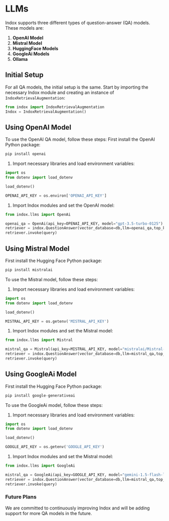 # LLMs


Indox supports three different types of question-answer (QA) models.
These models are:

1.  **OpenAI Model**
2.  **Mistral Model**
3.  **HuggingFace Models**
4.  **GoogleAi Models**
5.  **Ollama**


## Initial Setup

For all QA models, the initial setup is the same. Start by importing the
necessary Indox module and creating an instance of
`IndoxRetrievalAugmentation`:

``` python
from indox import IndoxRetrievalAugmentation
Indox = IndoxRetrievalAugmentation()
```

## Using OpenAI Model

To use the OpenAI QA model, follow these steps:
First install the OpenAI Python package:
```python
pip install openai
```

1.  Import necessary libraries and load environment variables:

``` python
import os
from dotenv import load_dotenv

load_dotenv()

OPENAI_API_KEY = os.environ['OPENAI_API_KEY']
```

1.  Import Indox modules and set the OpenAI model:

``` python
from indox.llms import OpenAi

openai_qa = OpenAi(api_key=OPENAI_API_KEY, model="gpt-3.5-turbo-0125")
retriever = indox.QuestionAnswer(vector_database=db,llm=openai_qa,top_k=5)
retriever.invoke(query)
```

## Using Mistral Model

First install the Hugging Face Python package:
```python
pip install mistralai
```

To use the Mistral model, follow these steps:

1.  Import necessary libraries and load environment variables:

``` python
import os
from dotenv import load_dotenv

load_dotenv()

MISTRAL_API_KEY = os.getenv('MISTRAL_API_KEY')
```

1.  Import Indox modules and set the Mistral model:

``` python
from indox.llms import Mistral

mistral_qa = Mistral(api_key=MISTRAL_API_KEY, model="mistralai/Mistral-7B-Instruct-v0.2")
retriever = indox.QuestionAnswer(vector_database=db,llm=mistral_qa,top_k=5)
retriever.invoke(query)
```

## Using GoogleAi Model

First install the Hugging Face Python package:
```python
pip install google-generativeai
```

To use the GoogleAi model, follow these steps:

1.  Import necessary libraries and load environment variables:

``` python
import os
from dotenv import load_dotenv

load_dotenv()

GOOGLE_API_KEY = os.getenv('GOOGLE_API_KEY')
```

1.  Import Indox modules and set the Mistral model:

``` python
from indox.llms import GoogleAi

mistral_qa = GoogleAi(api_key=GOOGLE_API_KEY, model="gemini-1.5-flash-latest")
retriever = indox.QuestionAnswer(vector_database=db,llm=mistral_qa,top_k=5)
retriever.invoke(query)
```

### Future Plans

We are committed to continuously improving Indox and will be adding
support for more QA models in the future.
